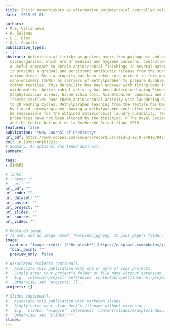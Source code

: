 ```yaml
---
title: Chitin nanowhiskers as alternative antimicrobial controlled release carriers
date: '2015-01-01'

authors:
- M.E. Villanueva
- A. Salinas
- L.E. Díaz
- G.J. Copello
publication_types:
- '2'
abstract: Antimicrobial finishings protect users from pathogenic and odor-generating
  microorganisms, which are of medical and hygiene concerns. Controlled release is
  a useful approach to obtain antimicrobial finishings in several materials because
  it provides a gradual and persistent antibiotic release from the surface into the
  surroundings. Such a property has been taken into account in this work, using chitin
  nano-whiskers (CNWs) as carriers of methylparaben to prepare durable antimicrobial
  cotton textiles. This durability has been endowed with fixing CNWs in a silicon
  oxide matrix. Antimicrobial activity has been determined using Pseudomonas aeruginosa,
  Staphylococcus aureus, Escherichia coli, Acinetobacter baumanii and Salmonella choleraesuis.
  Treated textiles have shown antimicrobial activity with laundering durability up
  to 20 washing cycles. Methylparaben leaching from the textile has been assessed
  by liquid chromatography showing a methylparaben controlled release which could
  be responsible for the obtained antimicrobial laundry durability. Textile mechanical
  properties have not been altered by the finishing. © The Royal Society of Chemistry
  and the Centre National de la Recherche Scientifique 2015.
featured: false
publication: '*New Journal of Chemistry*'
url_pdf: https://www.scopus.com/inward/record.uri?eid=2-s2.0-84918794213&doi=10.1039%2fc4nj01522c&partnerID=40&md5=e100dda34fc6a7f77e774377c20bf1c9
doi: 10.1039/c4nj01522c
# Summary. An optional shortened abstract.
summary: 

tags:
- GINAPS

# links:
# - name: ""
#   url: ""
url_pdf: ""
url_code: ""
url_dataset: ""
url_poster: ""
url_project: ""
url_slides: ""
url_source: ""
url_video: ""

# Featured image
# To use, add an image named `featured.jpg/png` to your page"s folder. 
image:
  caption: "Image credit: [**Unsplash**](https://unsplash.com/photos/jdD8gXaTZsc)"
  focal_point: ""
  preview_only: false

# Associated Projects (optional).
#   Associate this publication with one or more of your projects.
#   Simply enter your project"s folder or file name without extension.
#   E.g. `internal-project` references `content/project/internal-project/index.md`.
#   Otherwise, set `projects: []`.
projects: []

# Slides (optional).
#   Associate this publication with Markdown slides.
#   Simply enter your slide deck"s filename without extension.
#   E.g. `slides: "example"` references `content/slides/example/index.md`.
#   Otherwise, set `slides: ""`.
slides:
---
```


